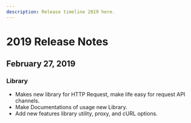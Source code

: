 ```yaml
---
description: Release timeline 2019 here.
---
```


# 2019 Release Notes

## February 27, 2019

### Library

* Makes new library for HTTP Request, make life easy for request API channels.
* Make Documentations of usage new Library.
* Add new features library utility, proxy, and cURL options.

